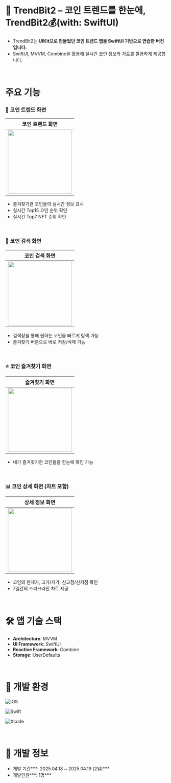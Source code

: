 # 🚀 TrendBit2 – 코인 트렌드를 한눈에, Trend₿it2💰(with: SwiftUI)

- TrendBit2는 **UIKit으로 만들었던 코인 트렌드 앱을 SwiftUI 기반으로 연습한 버전입니다.**
- SwiftUI, MVVM, Combine을 활용해 실시간 코인 정보와 차트를 깔끔하게 제공합니다.

<br>

# 주요 기능

### **🌟 코인 트렌드 화면**
|   코인 트렌드 화면   | 
|  :-------------: |
| <img width=200 src="https://github.com/user-attachments/assets/db571012-c883-4557-9720-92ade9346157"> | 
- 즐겨찾기한 코인들의 실시간 정보 표시
- 실시간 Top15 코인 순위 확인
- 실시간 Top7 NFT 순위 확인

<br>

### 🔎 코인 검색 화면
|   코인 검색 화면   | 
|  :-------------: |
| <img width=200 src="https://github.com/user-attachments/assets/865f1e30-60d5-4be9-9cad-9006fd0c0eda"> | 
- 검색창을 통해 원하는 코인을 빠르게 탐색 가능
- 즐겨찾기 버튼으로 바로 저장/삭제 가능

<br>

### ⭐️ 코인 즐겨찾기 화면
|   즐겨찾기 화면   | 
|  :-------------: |
| <img width=200 src="https://github.com/user-attachments/assets/ad44063f-18ed-4f8a-b7bc-aed024e8c7f1"> | 
- 내가 즐겨찾기한 코인들을 한눈에 확인 가능

<br>

### 📊 코인 상세 화면 (차트 포함)
|   상세 정보 화면   | 
|  :-------------: |
| <img width=200 src="https://github.com/user-attachments/assets/69e128a6-f758-4c36-b9be-1321ac828543"> | 
- 코인의 현재가, 고가/저가, 신고점/신저점 확인
- 7일간의 스파크라인 차트 제공

<br>

# 🛠 앱 기술 스택

- **Architecture**: MVVM
- **UI Framework**: SwiftUI
- **Reactive Framework**: Combine
- **Storage**: UserDefaults

<br>

# 🎯 개발 환경

![iOS](https://img.shields.io/badge/iOS-18%2B-000000?style=for-the-badge&logo=apple&logoColor=white)

![Swift](https://img.shields.io/badge/Swift-5.9-FA7343?style=for-the-badge&logo=swift&logoColor=white)

![Xcode](https://img.shields.io/badge/Xcode-16.3-1575F9?style=for-the-badge&logo=Xcode&logoColor=white)

<br>

# 📅 개발 정보

- 개발 기간***: 2025.04.18 ~ 2025.04.19 (2일)***
- 개발인원***: 1명***
